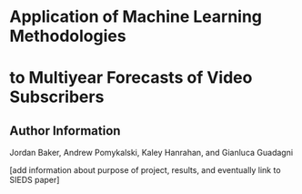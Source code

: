 # Application of Machine Learning Methodologies
# to Multiyear Forecasts of Video Subscribers

Author Information
-----------
Jordan Baker, Andrew Pomykalski, Kaley Hanrahan, and Gianluca Guadagni

[add information about purpose of project, results, and eventually link to SIEDS paper]
